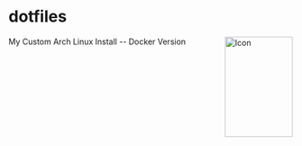 # dotfiles

<img src="https://image.flaticon.com/icons/svg/226/226772.svg" align="right"
     alt="Icon" width="120" height="178">
     
My Custom Arch Linux Install -- Docker Version
